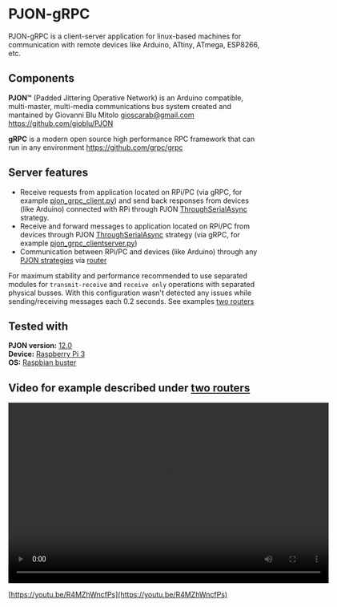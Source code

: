 # PJON-gRPC

PJON-gRPC is a client-server application for linux-based machines for communication with remote devices like Arduino, ATtiny, ATmega, ESP8266, etc.

## Components

**PJON™** (Padded Jittering Operative Network) is an Arduino compatible, multi-master, multi-media communications bus system created and mantained by Giovanni Blu Mitolo gioscarab@gmail.com https://github.com/gioblu/PJON

**gRPC** is a modern open source high performance RPC framework that can run in any environment https://github.com/grpc/grpc

## Server features

- Receive requests from application located on RPi/PC (via gRPC, for example [pjon_grpc_client.py](examples/clients/python/pjon_grpc_client.py)) and send back responses from devices (like Arduino) connected with RPi through PJON [ThroughSerialAsync](https://github.com/gioblu/PJON/tree/master/src/strategies/ThroughSerialAsync) strategy.
- Receive and forward messages to application located on RPi/PC from devices through PJON [ThroughSerialAsync](https://github.com/gioblu/PJON/tree/master/src/strategies/ThroughSerialAsync) strategy (via gRPC, for example [pjon_grpc_clientserver.py](examples/clients/python/pjon_grpc_clientserver.py))
- Communication between RPi/PC and devices (like Arduino) through any [PJON strategies](https://github.com/gioblu/PJON/blob/master/documentation/configuration.md) via [router](examples/devices/router_extender)

For maximum stability and performance recommended to use separated modules for `transmit-receive` and `receive only` operations with separated physical busses. With this configuration wasn't detected any issues while sending/receiving messages each 0.2 seconds. See examples [two routers](examples/devices/two_routers)

## Tested with

**PJON version:** [12.0](https://github.com/gioblu/PJON/tree/12.0)<br>
**Device:** [Raspberry Pi 3](https://www.raspberrypi.org/products/raspberry-pi-3-model-b/)<br>
**OS:** [Raspbian buster](https://www.raspberrypi.org/downloads/raspbian/)

## Video for example described under [two routers](examples/devices/two_routers)

<video src="video/PJON-gRPC.mp4" width="640" height="360" autoplay loop preload controls></video>

[https://youtu.be/R4MZhWncfPs](https://youtu.be/R4MZhWncfPs)
